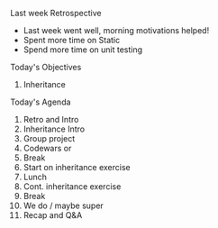 Last week Retrospective

* Last week went well, morning motivations helped!
* Spent more time on Static
* Spend more time on unit testing


Today's Objectives

1. Inheritance


Today's Agenda

1. Retro and Intro
2. Inheritance Intro
3. Group project
4. Codewars or
5. Break
6. Start on inheritance exercise
7. Lunch
8. Cont. inheritance exercise
9. Break
10. We do / maybe super
11. Recap and Q&A
